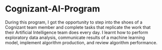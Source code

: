 # Cognizant-AI-Program

During this program, I got the opportunity to step into the shoes of a Cognizant team member and complete tasks that replicate the work that their Artificial Intelligence team does every day. I learnt how to perform exploratory data analysis, communicate results of a machine learning model, implement algorithm production, and review algorithm performance. 
